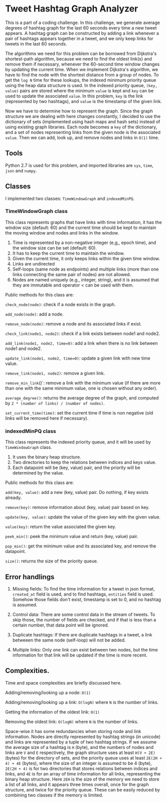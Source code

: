 # Tweet Hashtag Graph Analyzer

This is a part of a coding challenge. In this challenge, we generate average
degrees of hashtag graph for the last 60 seconds every time a new tweet
appears. A hashtag graph can be constructed by adding a link whenever a
pair of hashtags appears together in a tweet, and we only keep links for tweets
in the last 60 seconds.

The algorithms we need for this problem can be borrowed from Dijkstra's
shortest-path algorithm, because we need to find the oldest link(s) 
and remove them if necessary,
whenever the 60-second time window changes by updating the current time.
When we implement Dijkstra's algorithm,
we have to find the node with the shortest distance from a group of nodes.
To get the `log N` time for these lookups, the indexed minimum priority queue using 
the heap data structure is used. In the indexed priority queue, `(key, value)` pairs
are stored where the minimum `value` is kept and `key` can be used to update
the associated `value`.
In this problem, `key` is the link (represented by two hashtags), 
and `value` is the timestamp of the given link. 

Now we have to determine how to represent the graph. Since the graph
structure we are
dealing with here changes constantly, I decided to use the dictionary of sets
(implemented using hash maps and hash sets) instead of using existing graph
libraries.
Each node becomes a `key` of the dictionary, and a set of nodes representing 
links from the given node is the associated `value`.
Then we can add, look up, and remove nodes and links in `O(1)` time.

## Tools
Python 2.7 is used for this problem, and imported libraries are `sys`, `time`,
`json` and `numpy`.

## Classes
I implemented two classes: `TimeWindowGraph` and `indexedMinPQ`.

### TimeWindowGraph class
This class represents graphs that have links with time information, it has
the window size (default: 60) and the current time should be kept
to maintain the moving window and nodes and links in the window.

1. Time is represented by a non-negative integer (e,g,, epoch time),
and the window size can be set (default: 60).
2. It has to keep the current time to maintain the window.
3. Given the current time, it only keeps links within the given time
window.
4. Links are undirected
5. Self-loops (same node as endpoints) and multiple links (more than one
links connecting the same pair of nodes) are not allowed.
6. Nodes are named uniquely (e.g., integer, string), and it is assumed that
they are immutable and operator < can be used with them.

Public methods for this class are:

`check_node(node)`: check if a node exists in the graph.

`add_node(node)`: add a node.

`remove_node(node)`: remove a node and its associated links if exist.

`check_link(node1, node2)`: check if a link exists between node1 and node2.

`add_link(node1, node2, time=0)`: add a link when there is no link
between node1 and node2.

`update_link(node1, node2, time=0)`: update a given link with new time value.

`remove_link(node1, node2)`: remove a given link.

`remove_min_link`()`: remove a link with the minimum value 
(if there are more than one with
the same minimum value, one is chosen without any order).

`average_degree()`: returns the average degree of the graph, and computed by 
`2 * (number of links) / (number of nodes)`.

`set_current_time(time)`: set the current time if time is non negative (old
links will be removed here if necessary).

### indexedMinPQ class
This class represents the indexed priority queue, and it will be used by
`TimeWindowGraph` class.

1. It uses the binary heap structure.
2. Two directories to keep the relations between indices and keys value. 
3. Each datapoint will be (key, value) pair, and the priority will be 
determined by the value.

Public methods for this class are:

`add(key, value)`: add a new (key, value) pair. Do nothing, if key exists already.

`remove(key)`: remove information about (key, value) pair based on key.

`update(key, value)`: update the value of the given key with the given value.

`value(key)`: return the value associated the given key.

`peek_min()`: peek the minimum value and return (key, value) pair.

`pop_min()`: get the minimum value and its associated key, and remove the datapoint.

`size()`: returns the size of the priority queue.


## Error handlings

1. Missing fields: To find the time information for a tweet in json format, 
    `created_at` field is used, and to find hashtags, `entities` field is used.
    Somehow those fields don't exist, timestamp is set to 0, and
    no hashtag is assumed.

2. Control data: There are some control data in the stream of tweets. To skip
   those, the number of fields are checked, and if that is less than a certain
   number, that data point will be ignored.

3. Duplicate hashtags: If there are duplicate hashtags in a tweet, a link
   betweeen the same node (self-loop) will not be added.

4. Multiple links: Only one link can exist between two nodes, but the time
   information for that link will be updated if the time is more recent.

## Complexities.
Time and space complexities are briefly discussed here.

Adding/removing/looking up a node: `O(1)`

Adding/removing/looking up a link: `O(logN)` where `N` is the number of links.

Getting the information of the oldest link: `O(1)`

Removing the oldest link: `O(logN)` where `N` is the number of links.

Space-wise it has some redundancies when storing node and link information.
Nodes are directly represented by hashtag strings (in unicode) and links are 
represented by a tuple of two hashtag strings. If we assume the average 
size of a hashtag is `H` (byte), and the numbers of nodes and links are `V` and
`E` respectively, the graph structure uses at least `H(V + 2E)` (bytes)
for the directory of sets, and
the priority queue uses at least `2E(2H + 4) + 4E` (bytes), where the size
of an integer is assumed to be 4 (byte), 
`2E(2H + 4)` is for two directories that stores relations
between indices and links, and `4E` is for an array of time information for all
links, representing the binary heap structure.
Here `2EH` is the size of the memory we need to store a list of all links, and
it appears three times overall, once for the graph structure, and twice for the
priority queue. These can be easily reduced by combining two classes if the
memory is limited.

